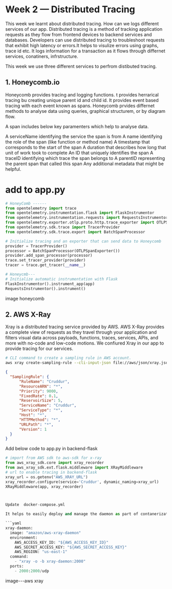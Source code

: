 # Week 2 — Distributed Tracing

This week we learnt about distributed tracing. How can we logs different services of our app.
Distributed tracing is a method of tracking application requests as they flow from frontend devices to backend services and databases. Developers can use distributed tracing to troubleshoot requests that exhibit high latency or errors.It helps to visulize errors using graphs, trace id etc.
It logs information for a transaction as it flows through differnet services, conatiners, infrstructure.

This week we use three different services to perfrom distibuted tracing.

##  1. Honeycomb.io
Honeycomb provides tracing and logging functions. t provides herrarical tracing bu creating unique parent id and child id. It provides event based tracing with each event known as spans.
Honeycomb prvides differnet methods to analyse data using queries, graphical structurem, or by diagram flow.

A span includes below key paramenters which help to analyse data.
 
A serviceName identifying the service the span is from
A name identifying the role of the span (like function or method name)
A timestamp that corresponds to the start of the span
A duration that describes how long that unit of work took to complete
An ID that uniquely identifies the span
A traceID identifying which trace the span belongs to
A parentID representing the parent span that called this span
Any additional metadata that might be helpful.

# add to app.py

```python
# HoneyComb ------
from opentelemetry import trace
from opentelemetry.instrumentation.flask import FlaskInstrumentor
from opentelemetry.instrumentation.requests import RequestsInstrumentor
from opentelemetry.exporter.otlp.proto.http.trace_exporter import OTLPSpanExporter
from opentelemetry.sdk.trace import TracerProvider
from opentelemetry.sdk.trace.export import BatchSpanProcessor
```

```python
# Initialize tracing and an exporter that can send data to Honeycomb
provider = TracerProvider()
processor = BatchSpanProcessor(OTLPSpanExporter())
provider.add_span_processor(processor)
trace.set_tracer_provider(provider)
tracer = trace.get_tracer(__name__)
```

```python
# Honeycmb---
# Initialize automatic instrumentation with Flask
FlaskInstrumentor().instrument_app(app)
RequestsInstrumentor().instrument()
```
image honeycomb




##  2. AWS X-Ray
Xray is a distributed tracing service provided by AWS. AWS X-Ray provides a complete view of requests as they travel through your application and filters visual data across payloads, functions, traces, services, APIs, and more with no-code and low-code motions.
We confiured Xray in our app to provide tracing for our services.

```bash
# CLI command to create a sampling rule in AWS account.
aws xray create-sampling-rule --cli-input-json file://aws/json/xray.json
```

```json
{
  "SamplingRule": {
      "RuleName": "Cruddur",
      "ResourceARN": "*",
      "Priority": 9000,
      "FixedRate": 0.1,
      "ReservoirSize": 5,
      "ServiceName": "Cruddur",
      "ServiceType": "*",
      "Host": "*",
      "HTTPMethod": "*",
      "URLPath": "*",
      "Version": 1
  }
}
```
Add below code to app.py in backend-flask 


```python
# import from AWS sdk to aws-sdk for x-ray
from aws_xray_sdk.core import xray_recorder
from aws_xray_sdk.ext.flask.middleware import XRayMiddleware
# url to enable tracing in backend-flask
xray_url = os.getenv("AWS_XRAY_URL")
xray_recorder.configure(service='Cruddur', dynamic_naming=xray_url)
XRayMiddleware(app, xray_recorder)



Update  docker-compose.yml

It helps to easily deploy and manage the daemon as part of contanerization.

```yaml
xray-daemon:
  image: "amazon/aws-xray-daemon"
  environment:
    AWS_ACCESS_KEY_ID: "${AWS_ACCESS_KEY_ID}"
    AWS_SECRET_ACCESS_KEY: "${AWS_SECRET_ACCESS_KEY}"
    AWS_REGION: "us-east-1"
  command:
    - "xray -o -b xray-daemon:2000"
  ports:
    - 2000:2000/udp
```

image---aws xray
